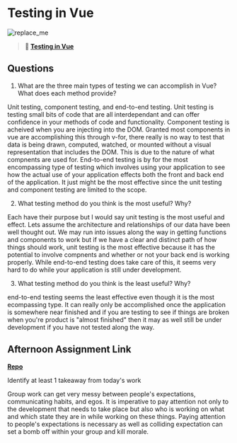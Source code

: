 # Testing in Vue

![replace_me](https://codeworks.blob.core.windows.net/public/assets/img/illustrations/placeholder.svg)

> **📖 [Testing in Vue](https://codeworksacademy.com/fs-student-guide/resources/wk8-9/04-Vue-Testing)**

## Questions

1. What are the three main types of testing we can accomplish in Vue? What does each method provide?

Unit testing, component testing, and end-to-end testing. Unit testing is testing small bits of code that are all interdependant and can offer confidence in your methods of code and functionality. Component testing is acheived when you are injecting into the DOM. Granted most components in vue are accomplishing this through v-for, there really is no way to test that data is being drawn, computed, watched, or mounted without a visual representation that includes the DOM. This is due to the nature of what compnents are used for. End-to-end testing is by for the most encompassing type of testing which involves using your application to see how the actual use of your application effects both the front and back end of the application. It just might be the most effective since the unit testing and component testing are limited to the scope.

2. What testing method do you think is the most useful? Why?

Each have their purpose but I would say unit testing is the most useful and effect. Lets assume the architecture and relationships of our data have been well thought out. We may run into issues along the way in getting functions and components to work but if we have a clear and distinct path of how things should work, unit testing is the most effective because it has the potential to involve compnents and whether or not your back end is working properly. While end-to-end testing does take care of this, it seems very hard to do while your application is still under development. 

3. What testing method do you think is the least useful? Why?

end-to-end testing seems the least effective even though it is the most ecompassing type. It can really only be accomplished once the application is somewhere near finished and if you are testing to see if things are broken when you're product is "almost finished" then it may as well still be under development if you have not tested along the way.

## Afternoon Assignment Link

**[Repo](https://github.com/Gavinlasher/Mus-io)**

Identify at least 1 takeaway from today's work

Group work can get very messy between people's expectations, communicating habits, and egos. It is imperative to pay attention not only to the development that needs to take place but also who is working on what and which state they are in while working on these things. Paying attention to people's expectations is necessary as well as colliding expectation can set a bomb off within your group and kill morale. 